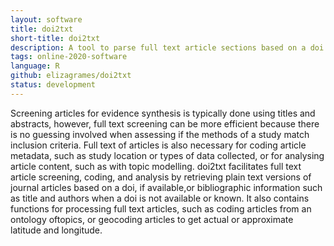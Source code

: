 ```yaml
---
layout: software
title: doi2txt
short-title: doi2txt
description: A tool to parse full text article sections based on a doi
tags: online-2020-software
language: R
github: elizagrames/doi2txt
status: development
---
```

Screening articles for evidence synthesis is typically done using titles and abstracts, however, full text screening can be more efficient because there is no guessing involved when assessing if the methods of a study match inclusion criteria. Full text of articles is also necessary for coding article metadata, such as study location or types of data collected, or for analysing article content, such as with topic modelling. doi2txt facilitates full text article screening, coding, and analysis by retrieving plain text versions of journal articles based on a doi, if available,or bibliographic information such as title and authors when a doi is not available or known. It also contains functions for processing full text articles, such as coding articles from an ontology oftopics, or geocoding articles to get actual or approximate latitude and longitude.